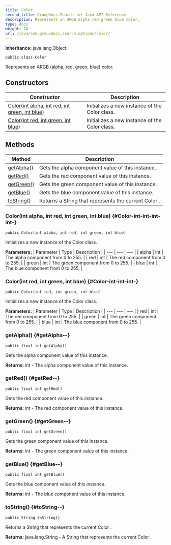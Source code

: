 ```yaml
---
title: Color
second_title: GroupDocs.Search for Java API Reference
description: Represents an ARGB alpha red green blue color.
type: docs
weight: 10
url: /java/com.groupdocs.search.options/color/
---
```

**Inheritance:**
java.lang.Object
```
public class Color
```

Represents an ARGB (alpha, red, green, blue) color.
## Constructors

| Constructor | Description |
| --- | --- |
| [Color(int alpha, int red, int green, int blue)](#Color-int-int-int-int-) | Initializes a new instance of the  Color  class. |
| [Color(int red, int green, int blue)](#Color-int-int-int-) | Initializes a new instance of the  Color  class. |
## Methods

| Method | Description |
| --- | --- |
| [getAlpha()](#getAlpha--) | Gets the alpha component value of this instance. |
| [getRed()](#getRed--) | Gets the red component value of this instance. |
| [getGreen()](#getGreen--) | Gets the green component value of this instance. |
| [getBlue()](#getBlue--) | Gets the blue component value of this instance. |
| [toString()](#toString--) | Returns a  String  that represents the current  Color . |
### Color(int alpha, int red, int green, int blue) {#Color-int-int-int-int-}
```
public Color(int alpha, int red, int green, int blue)
```


Initializes a new instance of the  Color  class.

**Parameters:**
| Parameter | Type | Description |
| --- | --- | --- |
| alpha | int | The alpha component from 0 to 255. |
| red | int | The red component from 0 to 255. |
| green | int | The green component from 0 to 255. |
| blue | int | The blue component from 0 to 255. |

### Color(int red, int green, int blue) {#Color-int-int-int-}
```
public Color(int red, int green, int blue)
```


Initializes a new instance of the  Color  class.

**Parameters:**
| Parameter | Type | Description |
| --- | --- | --- |
| red | int | The red component from 0 to 255. |
| green | int | The green component from 0 to 255. |
| blue | int | The blue component from 0 to 255. |

### getAlpha() {#getAlpha--}
```
public final int getAlpha()
```


Gets the alpha component value of this instance.

**Returns:**
int - The alpha component value of this instance.
### getRed() {#getRed--}
```
public final int getRed()
```


Gets the red component value of this instance.

**Returns:**
int - The red component value of this instance.
### getGreen() {#getGreen--}
```
public final int getGreen()
```


Gets the green component value of this instance.

**Returns:**
int - The green component value of this instance.
### getBlue() {#getBlue--}
```
public final int getBlue()
```


Gets the blue component value of this instance.

**Returns:**
int - The blue component value of this instance.
### toString() {#toString--}
```
public String toString()
```


Returns a  String  that represents the current  Color .

**Returns:**
java.lang.String - A  String  that represents the current  Color .
